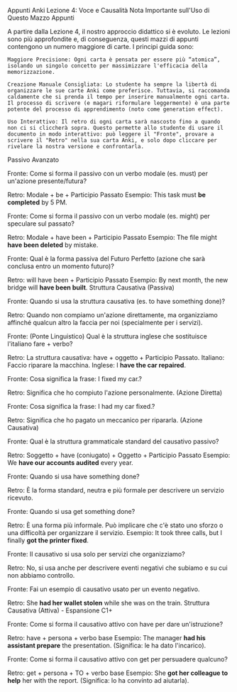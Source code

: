 Appunti Anki Lezione 4: Voce e Causalità
Nota Importante sull'Uso di Questo Mazzo Appunti

A partire dalla Lezione 4, il nostro approccio didattico si è evoluto. Le lezioni sono più approfondite e, di conseguenza, questi mazzi di appunti contengono un numero maggiore di carte. I principi guida sono:

    Maggiore Precisione: Ogni carta è pensata per essere più “atomica”, isolando un singolo concetto per massimizzare l'efficacia della memorizzazione.

    Creazione Manuale Consigliata: Lo studente ha sempre la libertà di organizzare le sue carte Anki come preferisce. Tuttavia, si raccomanda caldamente che si prenda il tempo per inserire manualmente ogni carta. Il processo di scrivere (e magari riformulare leggermente) è una parte potente del processo di apprendimento (noto come generation effect).

    Uso Interattivo: Il retro di ogni carta sarà nascosto fino a quando non ci si cliccherà sopra. Questo permette allo studente di usare il documento in modo interattivo: può leggere il "Fronte", provare a scrivere il "Retro" nella sua carta Anki, e solo dopo cliccare per rivelare la nostra versione e confrontarla.

Passivo Avanzato

Fronte:
Come si forma il passivo con un verbo modale (es. must) per un'azione presente/futura?

Retro:
Modale + be + Participio Passato
Esempio: This task must **be completed** by 5 PM.

Fronte:
Come si forma il passivo con un verbo modale (es. might) per speculare sul passato?

Retro:
Modale + have been + Participio Passato
Esempio: The file might **have been deleted** by mistake.

Fronte:
Qual è la forma passiva del Futuro Perfetto (azione che sarà conclusa entro un momento futuro)?

Retro:
will have been + Participio Passato
Esempio: By next month, the new bridge will **have been built**.
Struttura Causativa (Passiva)

Fronte:
Quando si usa la struttura causativa (es. to have something done)?

Retro:
Quando non compiamo un'azione direttamente, ma organizziamo affinché qualcun altro la faccia per noi (specialmente per i servizi).

Fronte:
(Ponte Linguistico) Qual è la struttura inglese che sostituisce l'italiano fare + verbo?

Retro:
La struttura causativa: have + oggetto + Participio Passato.
Italiano: Faccio riparare la macchina.
Inglese: I **have the car repaired**.

Fronte:
Cosa significa la frase: I fixed my car.?

Retro:
Significa che ho compiuto l'azione personalmente. (Azione Diretta)

Fronte:
Cosa significa la frase: I had my car fixed.?

Retro:
Significa che ho pagato un meccanico per ripararla. (Azione Causativa)

Fronte:
Qual è la struttura grammaticale standard del causativo passivo?

Retro:
Soggetto + have (coniugato) + Oggetto + Participio Passato
Esempio: We **have our accounts audited** every year.

Fronte:
Quando si usa have something done?

Retro:
È la forma standard, neutra e più formale per descrivere un servizio ricevuto.

Fronte:
Quando si usa get something done?

Retro:
È una forma più informale. Può implicare che c'è stato uno sforzo o una difficoltà per organizzare il servizio.
Esempio: It took three calls, but I finally **got the printer fixed**.

Fronte:
Il causativo si usa solo per servizi che organizziamo?

Retro:
No, si usa anche per descrivere eventi negativi che subiamo e su cui non abbiamo controllo.

Fronte:
Fai un esempio di causativo usato per un evento negativo.

Retro:
She **had her wallet stolen** while she was on the train.
Struttura Causativa (Attiva) - Espansione C1+

Fronte:
Come si forma il causativo attivo con have per dare un'istruzione?

Retro:
have + persona + verbo base
Esempio: The manager **had his assistant prepare** the presentation. (Significa: le ha dato l'incarico).

Fronte:
Come si forma il causativo attivo con get per persuadere qualcuno?

Retro:
get + persona + TO + verbo base
Esempio: She **got her colleague to help** her with the report. (Significa: lo ha convinto ad aiutarla).